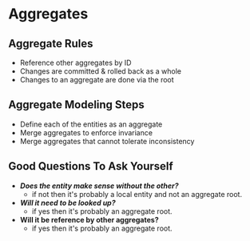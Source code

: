 # Aggregates

## Aggregate Rules

- Reference other aggregates by ID
- Changes are committed & rolled back as a whole
- Changes to an aggregate are done via the root

## Aggregate Modeling Steps

- Define each of the entities as an aggregate
- Merge aggregates to enforce invariance
- Merge aggregates that cannot tolerate inconsistency

## Good Questions To Ask Yourself

- ***Does the entity make sense without the other?***
  - if not then it's probably a local entity and not an aggregate root.
- ***Will it need to be looked up?***
  - if yes then it's probably an aggregate root.
- **Will it be reference by other aggregates?**
  - if yes then it's probably an aggregate root.
